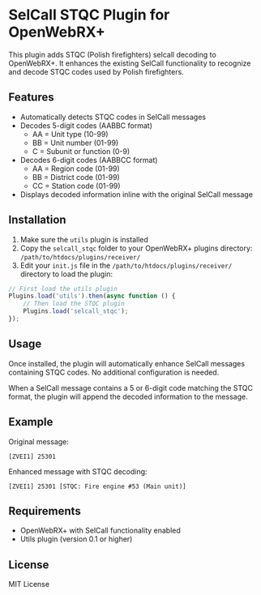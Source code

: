 # SelCall STQC Plugin for OpenWebRX+

This plugin adds STQC (Polish firefighters) selcall decoding to OpenWebRX+. It enhances the existing SelCall functionality to recognize and decode STQC codes used by Polish firefighters.

## Features

- Automatically detects STQC codes in SelCall messages
- Decodes 5-digit codes (AABBC format)
  - AA = Unit type (10-99)
  - BB = Unit number (01-99)
  - C = Subunit or function (0-9)
- Decodes 6-digit codes (AABBCC format)
  - AA = Region code (01-99)
  - BB = District code (01-99)
  - CC = Station code (01-99)
- Displays decoded information inline with the original SelCall message

## Installation

1. Make sure the `utils` plugin is installed
2. Copy the `selcall_stqc` folder to your OpenWebRX+ plugins directory: `/path/to/htdocs/plugins/receiver/`
3. Edit your `init.js` file in the `/path/to/htdocs/plugins/receiver/` directory to load the plugin:

```javascript
// First load the utils plugin
Plugins.load('utils').then(async function () {
    // Then load the STQC plugin
    Plugins.load('selcall_stqc');
});
```

## Usage

Once installed, the plugin will automatically enhance SelCall messages containing STQC codes. No additional configuration is needed.

When a SelCall message contains a 5 or 6-digit code matching the STQC format, the plugin will append the decoded information to the message.

## Example

Original message:
```
[ZVEI1] 25301
```

Enhanced message with STQC decoding:
```
[ZVEI1] 25301 [STQC: Fire engine #53 (Main unit)]
```

## Requirements

- OpenWebRX+ with SelCall functionality enabled
- Utils plugin (version 0.1 or higher)

## License

MIT License